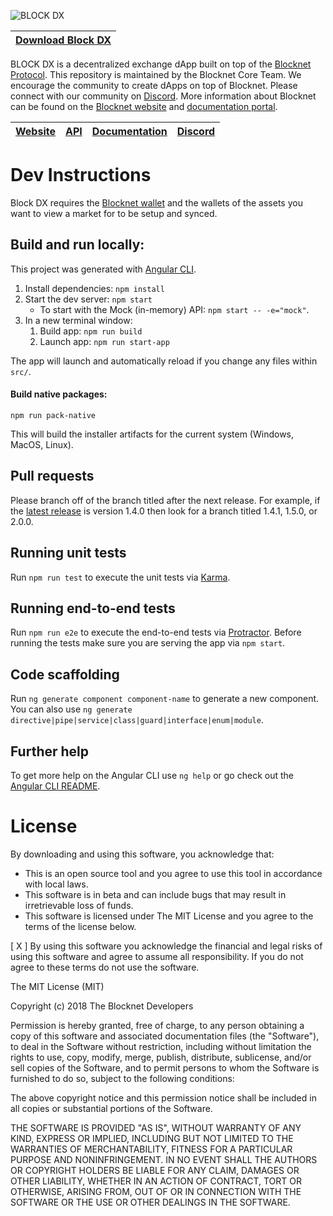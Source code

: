 ![BLOCK DX](BLOCKDX.png)

[Download Block DX](https://github.com/blocknetdx/block-dx/releases/latest) |
-------------|

BLOCK DX is a decentralized exchange dApp built on top of the [Blocknet Protocol](https://api.blocknet.co). This repository is maintained by the Blocknet Core Team. We encourage the community to create dApps on top of Blocknet. Please connect with our community on [Discord](https://discord.gg/2e6s7H8). More information about Blocknet can be found on the [Blocknet website](https://blocknet.co) and [documentation portal](https://docs.blocknet.co).

[Website](https://blockdx.com) | [API](https://api.blocknet.co) | [Documentation](https://docs.blocknet.co) | [Discord](https://discord.gg/2e6s7H8)
-------------|-------------|-------------|-------------

# Dev Instructions

Block DX requires the [Blocknet wallet](https://github.com/blocknetdx/blocknet/releases/latest) and the wallets of the assets you want to view a market for to be setup and synced.

## Build and run locally:

This project was generated with [Angular CLI](https://github.com/angular/angular-cli).

1. Install dependencies: `npm install`
1. Start the dev server: `npm start`
    * To start with the Mock (in-memory) API: `npm start -- -e="mock"`.
1. In a new terminal window:
    1. Build app: `npm run build`
    1. Launch app: `npm run start-app`

The app will launch and automatically reload if you change any files within `src/`.

#### Build native packages:
 
`npm run pack-native`

This will build the installer artifacts for the current system (Windows, MacOS, Linux).

## Pull requests

Please branch off of the branch titled after the next release. For example, if the [latest release](https://github.com/blocknetdx/block-dx/releases/latest) is version 1.4.0 then look for a branch titled 1.4.1, 1.5.0, or 2.0.0.

## Running unit tests

Run `npm run test` to execute the unit tests via [Karma](https://karma-runner.github.io).

## Running end-to-end tests

Run `npm run e2e` to execute the end-to-end tests via [Protractor](http://www.protractortest.org/).
Before running the tests make sure you are serving the app via `npm start`.

## Code scaffolding

Run `ng generate component component-name` to generate a new component. You can also use `ng generate directive|pipe|service|class|guard|interface|enum|module`.

## Further help

To get more help on the Angular CLI use `ng help` or go check out the [Angular CLI README](https://github.com/angular/angular-cli/blob/master/README.md).

# License

By downloading and using this software, you acknowledge that:
- This is an open source tool and you agree to use this tool in accordance with local laws.
- This software is in beta and can include bugs that may result in irretrievable loss of funds.
- This software is licensed under The MIT License and you agree to the terms of the license below.

[ X ] By using this software you acknowledge the financial and legal risks of using this software and agree to assume all responsibility. If you do not agree to these terms do not use the software.

The MIT License (MIT)

Copyright (c) 2018 The Blocknet Developers

Permission is hereby granted, free of charge, to any person obtaining a copy of this software and associated documentation files (the "Software"), to deal in the Software without restriction, including without limitation the rights to use, copy, modify, merge, publish, distribute, sublicense, and/or sell copies of the Software, and to permit persons to whom the Software is furnished to do so, subject to the following conditions:

The above copyright notice and this permission notice shall be included in all copies or substantial portions of the Software.

THE SOFTWARE IS PROVIDED "AS IS", WITHOUT WARRANTY OF ANY KIND, EXPRESS OR IMPLIED, INCLUDING BUT NOT LIMITED TO THE WARRANTIES OF MERCHANTABILITY, FITNESS FOR A PARTICULAR PURPOSE AND NONINFRINGEMENT. IN NO EVENT SHALL THE AUTHORS OR COPYRIGHT HOLDERS BE LIABLE FOR ANY CLAIM, DAMAGES OR OTHER LIABILITY, WHETHER IN AN ACTION OF CONTRACT, TORT OR OTHERWISE, ARISING FROM, OUT OF OR IN CONNECTION WITH THE SOFTWARE OR THE USE OR OTHER DEALINGS IN THE SOFTWARE.
